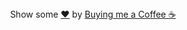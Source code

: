 <div align="center">
    Show some <a href="https://quran.com/en/saba/39">❤️</a> by <a href="https://ko-fi.com/abdelrahman">Buying me a Coffee ☕</a>
</div>

